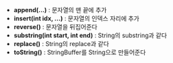 - **append(...)** : 문자열의 맨 끝에 추가
- **insert(int idx, ...)** : 문자열의 인덱스 자리에 추가
- **reverse()** : 문자열을 뒤집어준다
- **substring(int start, int end)** : String의 substring과 같다
- **replace()** : String의 replace과 같다
- **toString()** : StringBuffer를 String으로 만들어준다